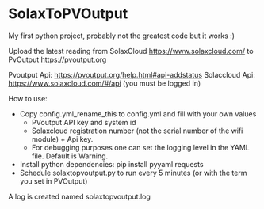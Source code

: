 # SolaxToPVOutput

My first python project, probably not the greatest code but it works :)

Upload the latest reading from SolaxCloud <https://www.solaxcloud.com/> to PvOutput <https://pvoutput.org>

Pvoutput Api: <https://pvoutput.org/help.html#api-addstatus>
Solaccloud Api: <https://www.solaxcloud.com/#/api> (you must be logged in)

How to use:

* Copy config.yml_rename_this to config.yml and fill with your own values
  * PVoutput API key and system id
  * Solaxcloud registration number (not the serial number of the wifi module) + Api key.
  * For debugging purposes one can set the logging level in the YAML file. Default is Warning.
* Install python dependencies: pip install pyyaml requests
* Schedule solaxtopvoutput.py to run every 5 minutes (or with the term you set in PVOutput)

A log is created named solaxtopvoutput.log
